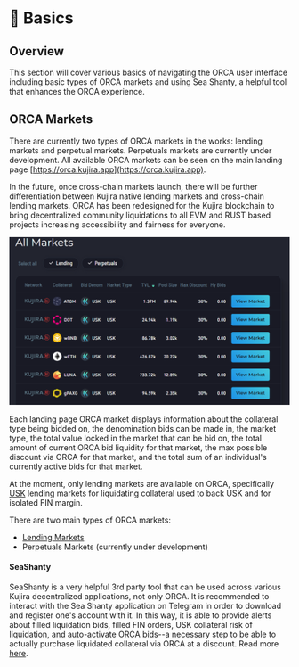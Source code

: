 # 🔢 Basics

## Overview

This section will cover various basics of navigating the ORCA user interface including basic types of ORCA markets and using Sea Shanty, a helpful tool that enhances the ORCA experience.

## ORCA Markets

There are currently two types of ORCA markets in the works: lending markets and perpetual markets. Perpetuals markets are currently under development. All available ORCA markets can be seen on the main landing page [https://orca.kujira.app](https://orca.kujira.app).

In the future, once cross-chain markets launch, there will be further differentiation between Kujira native lending markets and cross-chain lending markets. ORCA has been redesigned for the Kujira blockchain to bring decentralized community liquidations to all EVM and RUST based projects increasing accessibility and fairness for everyone.

&#x20;                                ![](<../../../.gitbook/assets/image (2).png>)&#x20;

Each landing page ORCA market displays information about the collateral type being bidded on, the denomination bids can be made in, the market type, the total value locked in the market that can be bid on, the total amount of current ORCA bid liquidity for that market, the max possible discount via ORCA for that market, and the total sum of an individual's currently active bids for that market.

At the moment, only lending markets are available on ORCA, specifically [USK](../../usk-stablecoin.md) lending markets for liquidating collateral used to back USK and for isolated FIN margin.

There are two main types of ORCA markets:

* [Lending Markets](lending-markets/)
* Perpetuals Markets (currently under development)

#### SeaShanty

SeaShanty is a very helpful 3rd party tool that can be used across various Kujira decentralized applications, not only ORCA. It is recommended to interact with the Sea Shanty application on Telegram in order to download and register one's account with it. In this way, it is able to provide alerts about filled liquidation bids, filled FIN orders, USK collateral risk of liquidation, and auto-activate ORCA bids--a necessary step to be able to actually purchase liquidated collateral via ORCA at a discount. Read more [here](../../../governance/capybara-labs.md).

